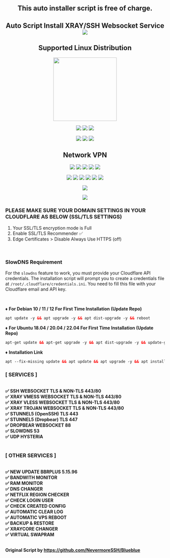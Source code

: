 <p align="center">
<h2 align="center">
This auto installer script is free of charge.
</h2>
<h2 align="center">
Auto Script Install XRAY/SSH Websocket Service
<img src="https://img.shields.io/badge/Release-v3.1-blue.svg"></h2>
</p>
<h2 align="center"> Supported Linux Distribution</h2>
<p align="center">
 <img src="https://d33wubrfki0l68.cloudfront.net/5911c43be3b1da526ed609e9c55783d9d0f6b066/9858b/assets/img/debian-ubuntu-hover.png"width="200"></p>
 
<p align="center">
 <img src="https://img.shields.io/static/v1?style=for-the-badge&logo=debian&label=Debian%2010&message=Buster&color=purple">
 <img src="https://img.shields.io/static/v1?style=for-the-badge&logo=debian&label=Debian%2011&message=Bullseye&color=purple">
 <img src="https://img.shields.io/static/v1?style=for-the-badge&logo=debian&label=Debian%2012&message=Bookworm&color=purple">
</p>

<p align="center">
 <img src="https://img.shields.io/static/v1?style=for-the-badge&logo=ubuntu&label=Ubuntu%2018&message=Lts&color=red">
 <img src="https://img.shields.io/static/v1?style=for-the-badge&logo=ubuntu&label=Ubuntu%2020&message=Lts&color=red">
 <img src="https://img.shields.io/static/v1?style=for-the-badge&logo=ubuntu&label=Ubuntu%2022&message=Lts&color=red">
</p>

<h2 align="center">Network VPN</h2>
<p align="center">
 <img src="https://img.shields.io/badge/Service-SSH_Over_Websocket-success.svg">
 <img src="https://img.shields.io/badge/Service-SSH_Dropbear-success.svg">
 <img src="https://img.shields.io/badge/Service-Stunnel5-success.svg">
 <img src="https://img.shields.io/badge/Service-Fail2Ban-brightgreen">
 <img src="https://img.shields.io/badge/Service-OpenVPN-brightgreen">
<p align="center">
 <img src="https://img.shields.io/badge/Service-XRAY_VLESS-success.svg"> 
 <img src="https://img.shields.io/badge/Service-XRAY_VMESS-success.svg"> 
 <img src="https://img.shields.io/badge/Service-XRAY_TROJAN-success.svg">
 <img src= "https://img.shields.io/badge/Service-Websocket-success.svg">
 <img src= "https://img.shields.io/badge/Service-GRPC-success.svg">
 <img src= "https://img.shields.io/badge/Service-Shadowsocks-success.svg">  
<p <p align="center"><img src="https://img.shields.io/badge/Service-Webmin-success.svg">
<p <p align="center"><img src="https://wangchujiang.com/sb/status/stable.svg">

<br>

### PLEASE MAKE SURE YOUR DOMAIN SETTINGS IN YOUR CLOUDFLARE AS BELOW (SSL/TLS SETTINGS)
1. Your SSL/TLS encryption mode is Full
2. Enable SSL/TLS Recommender ✅
3. Edge Certificates > Disable Always Use HTTPS (off)

<br>

### SlowDNS Requirement
For the `slowdns` feature to work, you must provide your Cloudflare API credentials. The installation script will prompt you to create a credentials file at `/root/.cloudflare/credentials.ini`.
You need to fill this file with your Cloudflare email and API key.

<br>

♦️ **For Debian 10 / 11 / 12 For First Time Installation (Update Repo)**
  ```html
 apt update -y && apt upgrade -y && apt dist-upgrade -y && reboot
  ```
♦️ **For Ubuntu 18.04 / 20.04 / 22.04 For First Time Installation (Update Repo)**
  ```html
 apt-get update && apt-get upgrade -y && apt dist-upgrade -y && update-grub && reboot
 ```
♦️ **Installation Link**
  ```html
apt --fix-missing update && apt update && apt upgrade -y && apt install -y bzip2 gzip coreutils screen dpkg wget vim curl nano zip unzip && wget -q https://raw.githubusercontent.com/eddyme23/AIO/main/setup.sh && chmod +x setup.sh && screen -S setup ./setup.sh
  ```
<b>

### [ SERVICES ]
<br>
✅ SSH WEBSOCKET TLS & NON-TLS 443/80<br>
✅ XRAY VMESS WEBSOCKET TLS & NON-TLS 443/80<br>
✅ XRAY VLESS WEBSOCKET TLS & NON-TLS 443/80<br>
✅ XRAY TROJAN WEBSOCKET TLS & NON-TLS 443/80<br>
✅ STUNNEL5 (OpenSSH) TLS 443<br>
✅ STUNNEL5 (Dropbear) TLS 447<br>
✅ DROPBEAR WEBSOCKET 88<br>
✅ SLOWDNS 53<br>
✅ UDP HYSTERIA<br>
<br>

### [ OTHER SERVICES ]
<br>
✅ NEW UPDATE BBRPLUS 5.15.96 <br>
✅ BANDWITH MONITOR <br>
✅ RAM MONITOR <br>
✅ DNS CHANGER <br>
✅ NETFLIX REGION CHECKER <br>
✅ CHECK LOGIN USER <br>
✅ CHECK CREATED CONFIG <br>
✅ AUTOMATIC CLEAR LOG <br>
✅ AUTOMATIC VPS REBOOT <br>
✅ BACKUP & RESTORE <br>
✅ XRAYCORE CHANGER <br>
✅ VIRTUAL SWAPRAM <br></br>

Original Script by https://github.com/NevermoreSSH/Blueblue
